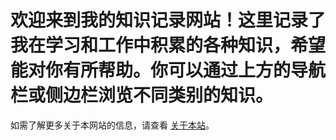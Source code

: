 # 欢迎来到我的知识记录网站！这里记录了我在学习和工作中积累的各种知识，希望能对你有所帮助。你可以通过上方的导航栏或侧边栏浏览不同类别的知识。

如需了解更多关于本网站的信息，请查看 [关于本站](/about.html)。